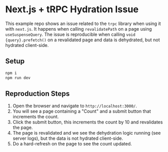 # Next.js + tRPC Hydration Issue

This example repo shows an issue related to the `trpc` library when using it with `next.js`. It happens when calling `revalidatePath` on a page using `useSuspenseQuery`.
The issue is reproducible when calling `void {query}.prefetch()` on a revalidated page and data is dehydrated, but not hydrated client-side.

## Setup

```bash
npm i
npm run dev
```

## Reproduction Steps

1. Open the browser and navigate to `http://localhost:3000/`.
2. You will see a page containing a "Count" and a submit button that increments the count.
3. Click the submit button, this increments the count by 10 and revalidates the page.
4. The page is revalidated and we see the dehydration logic running (see server logs), but the data is not hydrated client-side.
5. Do a hard-refresh on the page to see the count updated.
